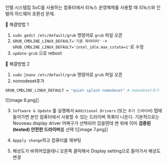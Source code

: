 인텔 시스템칩 SoC를 사용하는 컴퓨터에서 리눅스 운영체제를 사용할 때 리눅스와 인텔의 하드웨어 호환성 문제.


🚀 해결방법 1
1. `sudo gedit /etc/default/grub` 명령어로 `grub` 파일 오픈
2. `GRUB_CMDLINE_LINUX_DEFAULT='기존 파라미터'` -> `GRUB_CMDLINE_LINUX_DEFAULT='intel_idle.max_cstate=1'`로 수정
3. `update-grub` 으로 reboot

🚀 해결방법 2
1. `sudo nano /etc/default/grub` 명령어로 `grub` 파일 오픈
2. nomodeset추가
```bash
GRUB_CMDLINE_LINUX_DEFAULT = "quiet splash nomodeset" # nomodeset추가
```
![[image 6.png]]

3. `Software & Update` 를 실행해서 `Additional Drivers` (또는 `추가 드라이버`) 탭에 들어가면 본인 컴퓨터에서 사용할 수 있는 드라이버 목록이 나온다. 기본적으로는 Nouveau display driver 어쩌구가 선택되어 있을텐데 맨 위에 이미 **검증된(tested) 안전한 드라이버**를 선택
![[image 7.png]]

4. `Appply change`하고 컴퓨터를 재부팅
5. 해상도가 바뀌어있을테니 오른쪽 클릭해서 Display setting으로 들어가서 해상도 변경